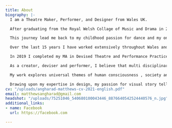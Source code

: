 ```yaml
---
title: About
biography: |-
  I am a Theatre Maker, Performer, and Designer from Wales UK.

  After graduating from the Royal Welsh Collage of Music and Drama in 2005, with a BA hons in Theatre Design, I began my career touring throughout Wales and Europe with international directors, choreographers and performance makers, specialising in costume and set design, for theatre, dance and circus.

  This journey lead me back to my childhood passion for dance and my ongoing curiosity for movement practice. In 2009, I completed the professional dance training program at Rubicon Dance, and later went on to receive the Emerging Artist residency with Volcano Theatre. During this time I also became a founding member of Nurture Creative Dance Theatre based at Rubicon Dance, where I began developing my own choreographic process with ‘The Audition’ funded by Arts Council Wales.

  Over the last 15 years I have worked extensively throughout Wales and Europe with a variety of theatre, dance, and circus companies, including National Theatre Wales, National Dance Company Wales, Nofit State Circus, and The Gothenburg Opera.

  In 2019 I completed my MA in Devised Theatre and Performance Practices with LISPA (Arthaus Berlin) and Rose Bruford Collage. I now reside in Berlin where I continue my ongoing practice and research in collaborative performance making.

  As a creator, deviser and performer, I believe that multi disciplinary and cross cultural collaboration is vital in the continuation and growth of artistic practice.

  My work explores universal themes of human consciousness , society and culture, drawing inspiration from individual and collective experience.

  Drawing upon my expertise in design, my passion for visual story telling and the poetic body, my ambition is to create highly sensory, emotive work, which blurs the boundaries between theatre, dance and visual arts.
cv: "/uploads/angharad-matthews-cv-2021-english.pdf"
email: matthewsangharad@gmail.com
headshot: "/uploads/75251046_540680100043446_8876640542524440576_n.jpg"
additional_links:
- name: Facebook
  url: https://facebook.com

---
```


